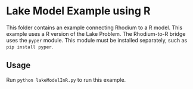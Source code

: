 # Lake Model Example using R

This folder contains an example connecting Rhodium to a R model.  This example uses a R
version of the Lake Problem.  The Rhodium-to-R bridge uses the `pyper` module.  This
module must be installed separately, such as `pip install pyper`.

## Usage

Run `python lakeModelInR.py` to run this example.